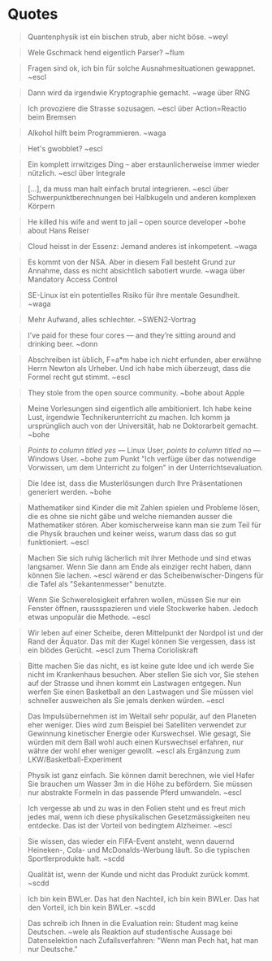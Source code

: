 # Quotes

> Quantenphysik ist ein bischen strub, aber nicht böse. ~weyl

> Wele Gschmack hend eigentlich Parser? ~flum

> Fragen sind ok, ich bin für solche Ausnahmesituationen gewappnet. ~escl

> Dann wird da irgendwie Kryptographie gemacht. ~wage über RNG

> Ich provoziere die Strasse sozusagen. ~escl über Action=Reactio beim Bremsen

> Alkohol hilft beim Programmieren. ~waga

> Het's gwobblet? ~escl

> Ein komplett irrwitziges Ding – aber erstaunlicherweise immer wieder nützlich. ~escl über Integrale

> [...], da muss man halt einfach brutal integrieren. ~escl über Schwerpunktberechnungen bei Halbkugeln und anderen komplexen Körpern

> He killed his wife and went to jail – open source developer ~bohe about Hans Reiser

> Cloud heisst in der Essenz: Jemand anderes ist inkompetent. ~waga

> Es kommt von der NSA. Aber in diesem Fall besteht Grund zur Annahme, dass es nicht absichtlich sabotiert wurde. ~waga über Mandatory Access Control

> SE-Linux ist ein potentielles Risiko für ihre mentale Gesundheit. ~waga

> Mehr Aufwand, alles schlechter. ~SWEN2-Vortrag

> I’ve paid for these four cores — and they’re sitting around and drinking beer. ~donn

> Abschreiben ist üblich, F=a*m habe ich nicht erfunden, aber erwähne Herrn Newton als Urheber. Und ich habe mich überzeugt, dass die Formel recht gut stimmt. ~escl

> They stole from the open source community. ~bohe about Apple

> Meine Vorlesungen sind eigentlich alle ambitioniert. Ich habe keine Lust, irgendwie Technikerunterricht zu machen. Ich komm ja ursprünglich auch von der Universität, hab ne Doktorarbeit gemacht. ~bohe

> *Points to column titled yes* — Linux User, *points to column titled no* — Windows User. ~bohe zum Punkt "Ich verfüge über das notwendige Vorwissen, um dem Unterricht zu folgen" in der Unterrichtsevaluation.

> Die Idee ist, dass die Musterlösungen durch Ihre Präsentationen generiert werden. ~bohe

> Mathematiker sind Kinder die mit Zahlen spielen und Probleme lösen, die es ohne sie nicht gäbe und welche niemanden ausser die Mathematiker stören. Aber komischerweise kann man sie zum Teil für die Physik brauchen und keiner weiss, warum dass das so gut funktioniert. ~escl

> Machen Sie sich ruhig lächerlich mit ihrer Methode und sind etwas langsamer. Wenn Sie dann am Ende als einziger recht haben, dann können Sie lachen. ~escl wärend er das Scheibenwischer-Dingens für die Tafel als "Sekantenmesser" benutzte.

> Wenn Sie Schwerelosigkeit erfahren wollen, müssen Sie nur ein Fenster öffnen, raussspazieren und viele Stockwerke haben. Jedoch etwas unpopulär die Methode. ~escl

> Wir leben auf einer Scheibe, deren Mittelpunkt der Nordpol ist und der Rand der Äquator. Das mit der Kugel können Sie vergessen, dass ist ein blödes Gerücht. ~escl zum Thema Corioliskraft

> Bitte machen Sie das nicht, es ist keine gute Idee und ich werde Sie nicht im Krankenhaus besuchen. Aber stellen Sie sich vor, Sie stehen auf der Strasse und ihnen kommt ein Lastwagen entgegen. Nun werfen Sie einen Basketball an den Lastwagen und Sie müssen viel schneller ausweichen als Sie jemals denken würden. ~escl

> Das Impulsübernehmen ist im Weltall sehr populär, auf den Planeten eher weniger. Dies wird zum Beispiel bei Satelliten verwendet zur Gewinnung kinetischer Energie oder Kurswechsel. Wie gesagt, Sie würden mit dem Ball wohl auch einen Kurswechsel erfahren, nur währe der wohl eher weniger gewollt. ~escl als Ergänzung zum LKW/Basketball-Experiment

> Physik ist ganz einfach. Sie können damit berechnen, wie viel Hafer Sie brauchen um Wasser 3m in die Höhe zu befördern. Sie müssen nur abstrakte Formeln in das passende Pferd umwandeln. ~escl

> Ich vergesse ab und zu was in den Folien steht und es freut mich jedes mal, wenn ich diese physikalischen Gesetzmässigkeiten neu entdecke. Das ist der Vorteil von bedingtem Alzheimer. ~escl

> Sie wissen, das wieder ein FIFA-Event ansteht, wenn dauernd Heineken-, Cola- und McDonalds-Werbung läuft. So die typischen Sportlerprodukte halt. ~scdd

> Qualität ist, wenn der Kunde und nicht das Produkt zurück kommt. ~scdd

> Ich bin kein BWLer. Das hat den Nachteil, ich bin kein BWLer. Das hat den Vorteil, ich bin kein BWLer. ~scdd

> Das schreib ich Ihnen in die Evaluation rein: Student mag keine Deutschen. ~wele als Reaktion auf studentische Aussage bei Datenselektion nach Zufallsverfahren: "Wenn man Pech hat, hat man nur Deutsche."